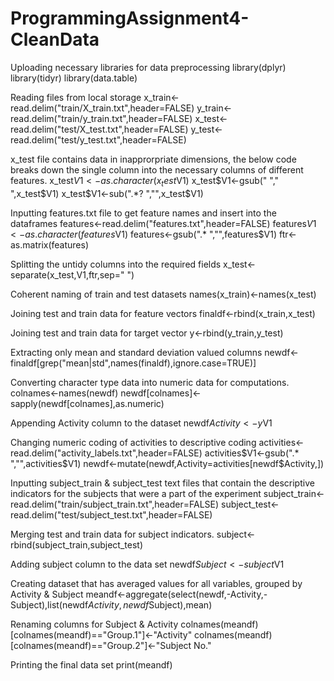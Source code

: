 # ProgrammingAssignment4-CleanData

Uploading necessary libraries for data preprocessing
library(dplyr)
library(tidyr)
library(data.table)

Reading files from local storage
x_train<-read.delim("train/X_train.txt",header=FALSE)
y_train<-read.delim("train/y_train.txt",header=FALSE)
x_test<-read.delim("test/X_test.txt",header=FALSE)
y_test<-read.delim("test/y_test.txt",header=FALSE)

x_test file contains data in inapprorpriate dimensions, the below code breaks down the single column into the necessary columns of different features.
x_test$V1<-as.character(x_test$V1)
x_test$V1<-gsub("  "," ",x_test$V1)
x_test$V1<-sub(".*? ","",x_test$V1)

Inputting features.txt file to get feature names and insert into the dataframes
features<-read.delim("features.txt",header=FALSE)
features$V1<-as.character(features$V1)
features<-gsub(".* ","",features$V1)
ftr<-as.matrix(features)

Splitting the  untidy columns into the required fields
x_test<-separate(x_test,V1,ftr,sep=" ")

Coherent naming of train and test datasets
names(x_train)<-names(x_test)

Joining test and train data for feature vectors
finaldf<-rbind(x_train,x_test)

Joining test and train data for target vector
y<-rbind(y_train,y_test)

Extracting only mean and standard deviation valued columns
newdf<-finaldf[grep("mean|std",names(finaldf),ignore.case=TRUE)]

Converting character type data into numeric data for computations.
colnames<-names(newdf)
newdf[colnames]<-sapply(newdf[colnames],as.numeric)

Appending Activity column to the dataset
newdf$Activity<-y$V1

Changing numeric coding of activities to descriptive coding
activities<-read.delim("activity_labels.txt",header=FALSE)
activities$V1<-gsub(".* ","",activities$V1)
newdf<-mutate(newdf,Activity=activities[newdf$Activity,])

Inputting subject_train & subject_test text files that contain the descriptive indicators for the subjects that were a part of the experiment
subject_train<-read.delim("train/subject_train.txt",header=FALSE)
subject_test<-read.delim("test/subject_test.txt",header=FALSE)

Merging test and train data for subject indicators.
subject<-rbind(subject_train,subject_test)

Adding subject column to the data set
newdf$Subject<-subject$V1

Creating dataset that has averaged values for all variables, grouped by Activity & Subject
meandf<-aggregate(select(newdf,-Activity,-Subject),list(newdf$Activity,newdf$Subject),mean)

Renaming columns for Subject & Activity
colnames(meandf)[colnames(meandf)=="Group.1"]<-"Activity"
colnames(meandf)[colnames(meandf)=="Group.2"]<-"Subject No."

Printing the final data set
print(meandf)
